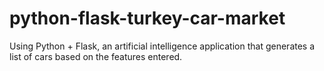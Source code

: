 # python-flask-turkey-car-market
 Using Python + Flask, an artificial intelligence application that generates a list of cars based on the features entered.
